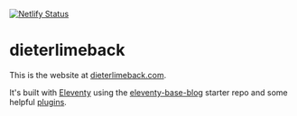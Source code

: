 [![Netlify Status](https://api.netlify.com/api/v1/badges/6e34855e-50be-4b42-84e6-eddbe2f7f716/deploy-status)](https://app.netlify.com/sites/frosty-curran-d9f06d/deploys)

# dieterlimeback

This is the website at [dieterlimeback.com](https://dieterlimeback.com/).

It's built with [Eleventy](https://www.11ty.dev/) using the [eleventy-base-blog](https://github.com/11ty/eleventy-base-blog) starter repo and some helpful [plugins](https://www.11ty.dev/docs/plugins/).